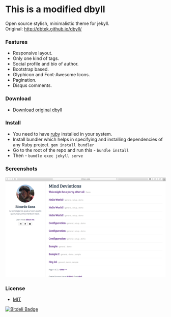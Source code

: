 This is a modified dbyll
=====

Open source stylish, minimalistic theme for jekyll.  
Original: http://dbtek.github.io/dbyll/

### Features
- Responsive layout.
- Only one kind of tags.
- Social profile and bio of author.
- Bootstrap based.
- Glyphicon and Font-Awesome Icons.
- Pagination.
- Disqus comments.

### Download
* [Download original dbyll](https://github.com/dbtek/dbyll/archive/master.zip)

### Install
- You need to have [ruby](https://www.ruby-lang.org/en/documentation/installation/) installed in your system.
- Install bundler which helps in specifying and installing dependencies of any Ruby project. ```gem install bundler```
- Go to the root of the repo and run this - ```bundle install```
- Then - ```bundle exec jekyll serve```

### Screenshots
![dbyll-screenshot](assets/media/rsre-ss.png)

### License
- [MIT](http://opensource.org/licenses/MIT)



[![Bitdeli Badge](https://d2weczhvl823v0.cloudfront.net/dbtek/dbyll/trend.png)](https://bitdeli.com/free "Bitdeli Badge")

